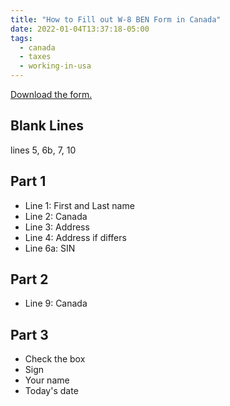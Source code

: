 ```yaml
---
title: "How to Fill out W-8 BEN Form in Canada"
date: 2022-01-04T13:37:18-05:00
tags:
  - canada
  - taxes
  - working-in-usa
---
```


[Download the form.](https://www.irs.gov/pub/irs-pdf/fw8ben.pdf)

## Blank Lines

lines 5, 6b, 7, 10

## Part 1

- Line 1: First and Last name
- Line 2: Canada
- Line 3: Address
- Line 4: Address if differs
- Line 6a: SIN

## Part 2

- Line 9: Canada

## Part 3

- Check the box
- Sign
- Your name
- Today's date
